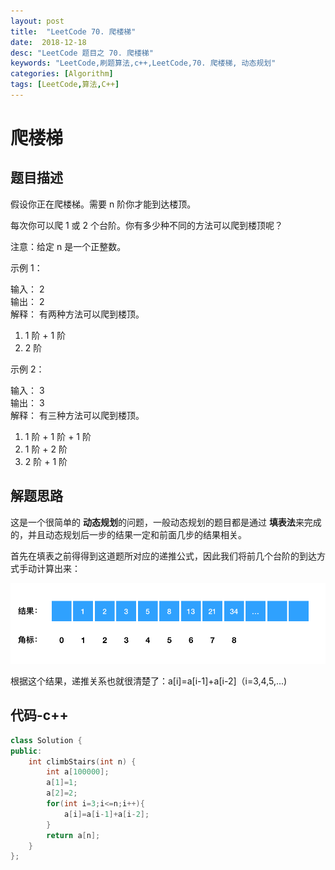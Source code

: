```yaml
---
layout: post
title:  "LeetCode 70. 爬楼梯"
date:  2018-12-18
desc: "LeetCode 题目之 70. 爬楼梯"
keywords: "LeetCode,刷题算法,c++,LeetCode,70. 爬楼梯, 动态规划"
categories: [Algorithm]
tags: [LeetCode,算法,C++]
---
```

# 爬楼梯

## 题目描述

假设你正在爬楼梯。需要 n 阶你才能到达楼顶。

每次你可以爬 1 或 2 个台阶。你有多少种不同的方法可以爬到楼顶呢？

注意：给定 n 是一个正整数。

示例 1：

输入： 2<br />
输出： 2<br />
解释： 有两种方法可以爬到楼顶。<br />
1. 1 阶 + 1 阶
2. 2 阶

示例 2：

输入： 3<br />
输出： 3<br />
解释： 有三种方法可以爬到楼顶。<br />
1. 1 阶 + 1 阶 + 1 阶
2. 1 阶 + 2 阶
3. 2 阶 + 1 阶

## 解题思路

这是一个很简单的 **动态规划**的问题，一般动态规划的题目都是通过 **填表法**来完成的，并且动态规划后一步的结果一定和前面几步的结果相关。

首先在填表之前得得到这道题所对应的递推公式，因此我们将前几个台阶的到达方式手动计算出来：

![result](/assets/images/2018/2018-12/8.png)

根据这个结果，递推关系也就很清楚了：a[i]=a[i-1]+a[i-2]（i=3,4,5,...)

## 代码-c++

```cpp
class Solution {
public:
    int climbStairs(int n) {
        int a[100000];
        a[1]=1;
        a[2]=2;
        for(int i=3;i<=n;i++){
            a[i]=a[i-1]+a[i-2];
        }
        return a[n];
    }
};
```